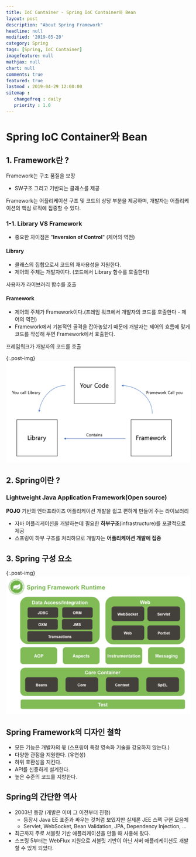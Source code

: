 ```yaml
---
title: IoC Container - Spring IoC Container와 Bean
layout: post
description: "About Spring Framework"
headline: null
modified: '2019-05-20'
category: Spring
tags: [Spring, IoC Container]
imagefeature: null
mathjax: null
chart: null
comments: true
featured: true
lastmod : 2019-04-29 12:00:00
sitemap :  
   changefreq : daily
   priority : 1.0
---
```


# Spring IoC Container와 Bean
  
## 1. Framework란 ?  
Framework는 구조 품질을 보장  
 - SW구조 그리고 기반되는 클래스를 제공  
   
Framework는 어플리케이션 구조 및 코드의 상당 부분을 제공하며, 개발자는 어플리케이션의 핵심 로직에 집중할 수 있다.

### 1-1. Library VS Framework  
 - 중요한 차이점은 "**Inversion of Control**" (제어의 역전)

#### Library
 - 클래스의 집합으로서 코드의 재사용성을 지원한다.
 - 제어의 주체는 개발자이다. (코드에서 Library 함수를 호출한다)

  사용자가 라이브러리 함수를 호출  
  
#### Framework  
 - 제어의 주체가 Framework이다.(프레임 워크에서 개발자의 코드를 호출한다 - 제어의 역전)  
 - Framework에서 기본적인 골격을 잡아놓았기 때문에 개발자는 제어의 흐름에 맞게 코드를 작성해 두면 Framework에서 호출한다.  

  프레임워크가 개발자의 코드를 호출  
  
{:.post-img}
![LibraryVSFramework](/images/post/libraryVSframework.png) 

## 2. Spring이란 ?  

### Lightweight Java Application Framework(Open source)  
  
**POJO** 기반의 엔터프라이즈 어플리케이션 개발을 쉽고 편하게 만들어 주는 라이브러리  
 - 자바 어플리케이션을 개발하는데 필요한 **하부구조**(infrastructure)를 포괄적으로 제공  
 - 스프링이 하부 구조를 처리하므로 개발자는 **어플리케이션 개발에 집중**  
   
## 3. Spring 구성 요소
  
{:.post-img}
![SpringStructure](/images/post/spring_structure.png) 

## Spring Framework의 디자인 철학
- 모든 기능은 개발자의 몫 (스프링이 특정 영속화 기술을 강요하지 않는다.)
- 다양한 관점을 지원한다. (유연성)
- 하위 호환성을 지킨다.
- API를 신중하게 설계한다.
- 높은 수준의 코드를 지향한다.
 
 ## Spring의 간단한 역사
- 2003년 등장 (개발은 이미 그 이전부터 진행)
  - 등장시 Java EE 표준과 싸우는 것처럼 보였지만 실제론 JEE 스팩 구현 모음체
  - Servlet, WebSocket, Bean Validation, JPA, Dependency Injection, ...
- 최근까지 주로 서블릿 기반 애플리케이션을 만들 때 사용해 왔다.
- 스프링 5부터는 WebFlux 지원으로 서블릿 기반이 아닌 서버 애플리케이션도 개발할 수 있게 되었다.